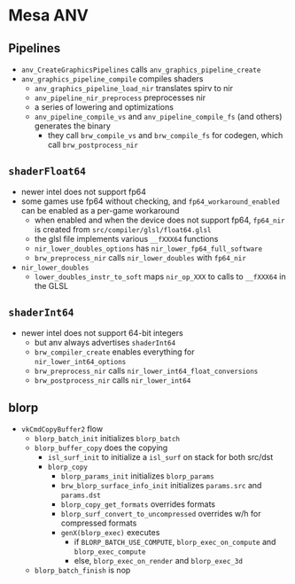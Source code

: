 Mesa ANV
========

## Pipelines

- `anv_CreateGraphicsPipelines` calls `anv_graphics_pipeline_create`
- `anv_graphics_pipeline_compile` compiles shaders
  - `anv_graphics_pipeline_load_nir` translates spirv to nir
  - `anv_pipeline_nir_preprocess` preprocesses nir
  - a series of lowering and optimizations
  - `anv_pipeline_compile_vs` and `anv_pipeline_compile_fs` (and others)
    generates the binary
    - they call `brw_compile_vs` and `brw_compile_fs` for codegen, which call
      `brw_postprocess_nir`

## `shaderFloat64`

- newer intel does not support fp64
- some games use fp64 without checking, and `fp64_workaround_enabled` can be
  enabled as a per-game workaround
  - when enabled and when the device does not support fp64, `fp64_nir` is
    created from `src/compiler/glsl/float64.glsl`
  - the glsl file implements various `__fXXX64` functions
  - `nir_lower_doubles_options` has `nir_lower_fp64_full_software`
  - `brw_preprocess_nir` calls `nir_lower_doubles` with `fp64_nir`
- `nir_lower_doubles`
  - `lower_doubles_instr_to_soft` maps `nir_op_XXX` to calls to `__fXXX64` in
    the GLSL

## `shaderInt64`

- newer intel does not support 64-bit integers
  - but anv always advertises `shaderInt64`
  - `brw_compiler_create` enables everything for `nir_lower_int64_options`
  - `brw_preprocess_nir` calls `nir_lower_int64_float_conversions`
  - `brw_postprocess_nir` calls `nir_lower_int64`

## blorp

- `vkCmdCopyBuffer2` flow
  - `blorp_batch_init` initializes `blorp_batch`
  - `blorp_buffer_copy` does the copying
    - `isl_surf_init` to initialize a `isl_surf` on stack for both src/dst
    - `blorp_copy`
      - `blorp_params_init` initializes `blorp_params`
      - `brw_blorp_surface_info_init` initializes `params.src` and
        `params.dst`
      - `blorp_copy_get_formats` overrides formats
      - `blorp_surf_convert_to_uncompressed` overrides w/h for compressed
        formats
      - `genX(blorp_exec)` executes
        - if `BLORP_BATCH_USE_COMPUTE`, `blorp_exec_on_compute` and
          `blorp_exec_compute`
        - else, `blorp_exec_on_render` and `blorp_exec_3d`
  - `blorp_batch_finish` is nop
